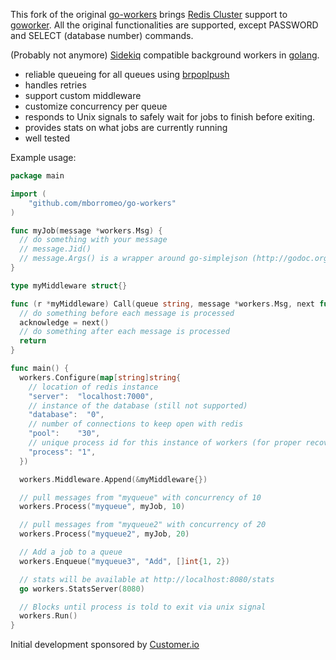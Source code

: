 This fork of the original [go-workers](https://github.com/jrallison/go-workers) brings [Redis Cluster](http://redis.io/topics/cluster-spec) support to [goworker](http://www.goworker.org/).
All the original functionalities are supported, except PASSWORD and SELECT (database number) commands.

(Probably not anymore) [Sidekiq](http://sidekiq.org/) compatible
background workers in [golang](http://golang.org/).

* reliable queueing for all queues using [brpoplpush](http://redis.io/commands/brpoplpush)
* handles retries
* support custom middleware
* customize concurrency per queue
* responds to Unix signals to safely wait for jobs to finish before exiting.
* provides stats on what jobs are currently running
* well tested

Example usage:

```go
package main

import (
	"github.com/mborromeo/go-workers"
)

func myJob(message *workers.Msg) {
  // do something with your message
  // message.Jid()
  // message.Args() is a wrapper around go-simplejson (http://godoc.org/github.com/bitly/go-simplejson)
}

type myMiddleware struct{}

func (r *myMiddleware) Call(queue string, message *workers.Msg, next func() bool) (acknowledge bool) {
  // do something before each message is processed
  acknowledge = next()
  // do something after each message is processed
  return
} 

func main() {
  workers.Configure(map[string]string{
    // location of redis instance
    "server":  "localhost:7000",
    // instance of the database (still not supported)
    "database":  "0",
    // number of connections to keep open with redis
    "pool":    "30",
    // unique process id for this instance of workers (for proper recovery of inprogress jobs on crash)
    "process": "1",
  })

  workers.Middleware.Append(&myMiddleware{})

  // pull messages from "myqueue" with concurrency of 10
  workers.Process("myqueue", myJob, 10)

  // pull messages from "myqueue2" with concurrency of 20
  workers.Process("myqueue2", myJob, 20)

  // Add a job to a queue
  workers.Enqueue("myqueue3", "Add", []int{1, 2})

  // stats will be available at http://localhost:8080/stats
  go workers.StatsServer(8080)

  // Blocks until process is told to exit via unix signal
  workers.Run()
}
```

Initial development sponsored by [Customer.io](http://customer.io)
